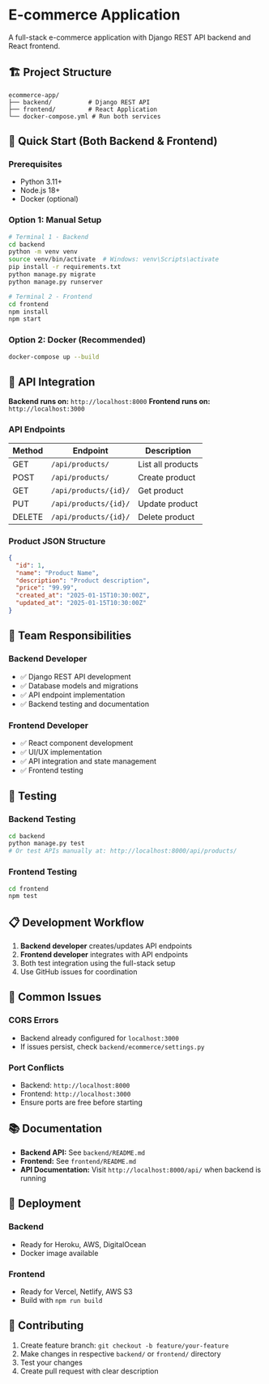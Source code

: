 # E-commerce Application

A full-stack e-commerce application with Django REST API backend and React frontend.

## 🏗️ Project Structure

```
ecommerce-app/
├── backend/          # Django REST API
├── frontend/         # React Application  
└── docker-compose.yml # Run both services
```

## 🚀 Quick Start (Both Backend & Frontend)

### Prerequisites
- Python 3.11+
- Node.js 18+
- Docker (optional)

### Option 1: Manual Setup
```bash
# Terminal 1 - Backend
cd backend
python -m venv venv
source venv/bin/activate  # Windows: venv\Scripts\activate
pip install -r requirements.txt
python manage.py migrate
python manage.py runserver

# Terminal 2 - Frontend  
cd frontend
npm install
npm start
```

### Option 2: Docker (Recommended)
```bash
docker-compose up --build
```

## 📡 API Integration

**Backend runs on:** `http://localhost:8000`
**Frontend runs on:** `http://localhost:3000`

### API Endpoints
| Method | Endpoint | Description |
|--------|----------|-------------|
| GET | `/api/products/` | List all products |
| POST | `/api/products/` | Create product |
| GET | `/api/products/{id}/` | Get product |
| PUT | `/api/products/{id}/` | Update product |
| DELETE | `/api/products/{id}/` | Delete product |

### Product JSON Structure
```json
{
  "id": 1,
  "name": "Product Name",
  "description": "Product description",
  "price": "99.99",
  "created_at": "2025-01-15T10:30:00Z",
  "updated_at": "2025-01-15T10:30:00Z"
}
```

## 👥 Team Responsibilities

### Backend Developer
- ✅ Django REST API development
- ✅ Database models and migrations
- ✅ API endpoint implementation
- ✅ Backend testing and documentation

### Frontend Developer  
- ✅ React component development
- ✅ UI/UX implementation
- ✅ API integration and state management
- ✅ Frontend testing

## 🧪 Testing

### Backend Testing
```bash
cd backend
python manage.py test
# Or test APIs manually at: http://localhost:8000/api/products/
```

### Frontend Testing
```bash
cd frontend
npm test
```

## 📋 Development Workflow

1. **Backend developer** creates/updates API endpoints
2. **Frontend developer** integrates with API endpoints
3. Both test integration using the full-stack setup
4. Use GitHub issues for coordination

## 🐛 Common Issues

### CORS Errors
- Backend already configured for `localhost:3000`
- If issues persist, check `backend/ecommerce/settings.py`

### Port Conflicts
- Backend: `http://localhost:8000`
- Frontend: `http://localhost:3000`
- Ensure ports are free before starting

## 📚 Documentation

- **Backend API:** See `backend/README.md`
- **Frontend:** See `frontend/README.md`
- **API Documentation:** Visit `http://localhost:8000/api/` when backend is running

## 🚢 Deployment

### Backend
- Ready for Heroku, AWS, DigitalOcean
- Docker image available

### Frontend
- Ready for Vercel, Netlify, AWS S3
- Build with `npm run build`

## 🤝 Contributing

1. Create feature branch: `git checkout -b feature/your-feature`
2. Make changes in respective `backend/` or `frontend/` directory
3. Test your changes
4. Create pull request with clear description
